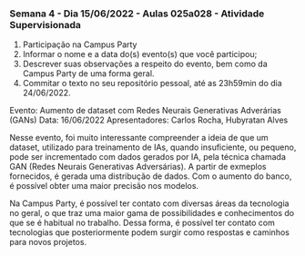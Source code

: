 ### Semana 4 - Dia 15/06/2022 - Aulas 025a028 - Atividade Supervisionada
1. Participação na Campus Party
2. Informar o nome e a data do(s) evento(s) que você participou;
3. Descrever suas observações a respeito do evento, bem como da Campus Party de uma forma geral.
4. Commitar o texto no seu repositório pessoal, até as 23h59min do dia 24/06/2022.

Evento: Aumento de dataset com Redes Neurais Generativas Adverárias (GANs)
Data: 16/06/2022
Apresentadores: Carlos Rocha, Hubyratan Alves 

Nesse evento, foi muito interessante compreender a ideia de que um dataset, utilizado para treinamento de IAs, quando insuficiente, ou pequeno, pode ser incrementado com dados gerados por IA, pela técnica chamada GAN (Redes Neurais Generativas Adversárias). A partir de exmeplos fornecidos, é gerada uma distribução de dados. Com o aumento do banco, é possível obter uma maior precisão nos modelos.

Na Campus Party, é possível ter contato com diversas áreas da tecnologia no geral, o que traz uma maior gama de possibilidades e conhecimentos do que se é habitual no trabalho. Dessa forma, é possível ter contato com tecnologias que posteriormente podem surgir como respostas e caminhos para novos projetos.